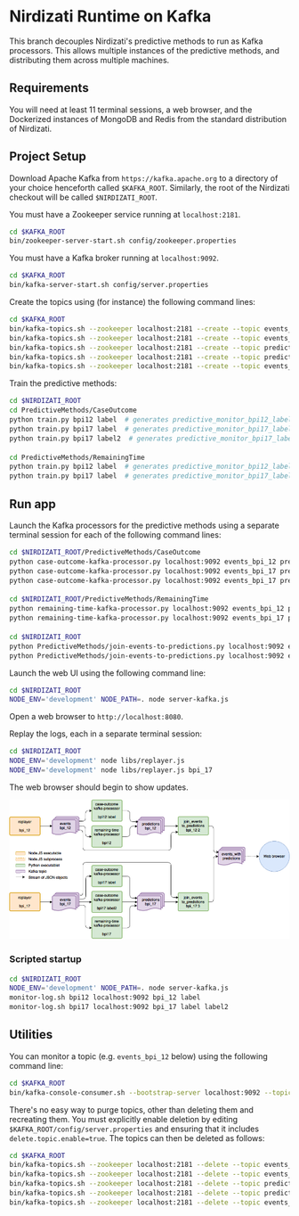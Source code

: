 # Nirdizati Runtime on Kafka #
This branch decouples Nirdizati's predictive methods to run as Kafka processors.  This allows multiple instances of the predictive methods, and distributing them across multiple machines.

## Requirements ##
You will need at least 11 terminal sessions, a web browser, and the Dockerized instances of MongoDB and Redis from the standard distribution of Nirdizati.

## Project Setup
Download Apache Kafka from ``https://kafka.apache.org`` to a directory of your choice henceforth called `$KAFKA_ROOT`.  Similarly, the root of the Nirdizati checkout will be called `$NIRDIZATI_ROOT`.

You must have a Zookeeper service running at `localhost:2181`.

```sh
cd $KAFKA_ROOT
bin/zookeeper-server-start.sh config/zookeeper.properties
```

You must have a Kafka broker running at `localhost:9092`.

```sh
cd $KAFKA_ROOT
bin/kafka-server-start.sh config/server.properties
```

Create the topics using (for instance) the following command lines:

```sh
cd $KAFKA_ROOT
bin/kafka-topics.sh --zookeeper localhost:2181 --create --topic events_bpi_12 --replication-factor 1 --partitions 1
bin/kafka-topics.sh --zookeeper localhost:2181 --create --topic events_bpi_17 --replication-factor 1 --partitions 1
bin/kafka-topics.sh --zookeeper localhost:2181 --create --topic predictions_bpi_12 --replication-factor 1 --partitions 1
bin/kafka-topics.sh --zookeeper localhost:2181 --create --topic predictions_bpi_17 --replication-factor 1 --partitions 1
bin/kafka-topics.sh --zookeeper localhost:2181 --create --topic events_with_predictions --replication-factor 1 --partitions 1
```

Train the predictive methods:

```sh
cd $NIRDIZATI_ROOT
cd PredictiveMethods/CaseOutcome
python train.py bpi12 label  # generates predictive_monitor_bpi12_label.cpickle
python train.py bpi17 label  # generates predictive_monitor_bpi17_label.cpickle
python train.py bpi17 label2  # generates predictive_monitor_bpi17_label2.cpickle

cd PredictiveMethods/RemainingTime
python train.py bpi12 label  # generates predictive_monitor_bpi12_label.cpickle
python train.py bpi17 label  # generates predictive_monitor_bpi17_label.cpickle
```

## Run app ##

Launch the Kafka processors for the predictive methods using a separate terminal session for each of the following command lines:

```sh
cd $NIRDIZATI_ROOT/PredictiveMethods/CaseOutcome
python case-outcome-kafka-processor.py localhost:9092 events_bpi_12 predictions_bpi_12 bpi12 label slow_probability
python case-outcome-kafka-processor.py localhost:9092 events_bpi_17 predictions_bpi_17 bpi12 label slow_probability
python case-outcome-kafka-processor.py localhost:9092 events_bpi_17 predictions_bpi_17 bpi12 label2 rejected_probability

cd $NIRDIZATI_ROOT/PredictiveMethods/RemainingTime
python remaining-time-kafka-processor.py localhost:9092 events_bpi_12 predictions_bpi_12 bpi12
python remaining-time-kafka-processor.py localhost:9092 events_bpi_17 predictions_bpi_17 bpi17

cd $NIRDIZATI_ROOT
python PredictiveMethods/join-events-to-predictions.py localhost:9092 events_bpi_12 predictions_bpi_12 events_with_predictions 2  # join event + 2 predictions
python PredictiveMethods/join-events-to-predictions.py localhost:9092 events_bpi_17 predictions_bpi_17 events_with_predictions 3  # join event + 3 predictions
```

Launch the web UI using the following command line:

```sh
cd $NIRDIZATI_ROOT
NODE_ENV='development' NODE_PATH=. node server-kafka.js
```

Open a web browser to `http://localhost:8080`.

Replay the logs, each in a separate terminal session:

```sh
cd $NIRDIZATI_ROOT
NODE_ENV='development' node libs/replayer.js
NODE_ENV='development' node libs/replayer.js bpi_17
```

The web browser should begin to show updates.

![Dataflow diagram](dataflow.png)

### Scripted startup

```sh
cd $NIRDIZATI_ROOT
NODE_ENV='development' NODE_PATH=. node server-kafka.js
monitor-log.sh bpi12 localhost:9092 bpi_12 label
monitor-log.sh bpi17 localhost:9092 bpi_17 label label2
```

## Utilities ##
You can monitor a topic (e.g. `events_bpi_12` below) using the following command line:

```sh
cd $KAFKA_ROOT
bin/kafka-console-consumer.sh --bootstrap-server localhost:9092 --topic events_bpi_12 --from-beginning
```

There's no easy way to purge topics, other than deleting them and recreating them.
You must explicitly enable deletion by editing `$KAFKA_ROOT/config/server.properties` and ensuring that it includes `delete.topic.enable=true`.
The topics can then be deleted as follows:

```sh
cd $KAFKA_ROOT
bin/kafka-topics.sh --zookeeper localhost:2181 --delete --topic events_bpi_12
bin/kafka-topics.sh --zookeeper localhost:2181 --delete --topic events_bpi_17
bin/kafka-topics.sh --zookeeper localhost:2181 --delete --topic predictions_bpi_12
bin/kafka-topics.sh --zookeeper localhost:2181 --delete --topic predictions_bpi_17
bin/kafka-topics.sh --zookeeper localhost:2181 --delete --topic events_with_predictions
```
